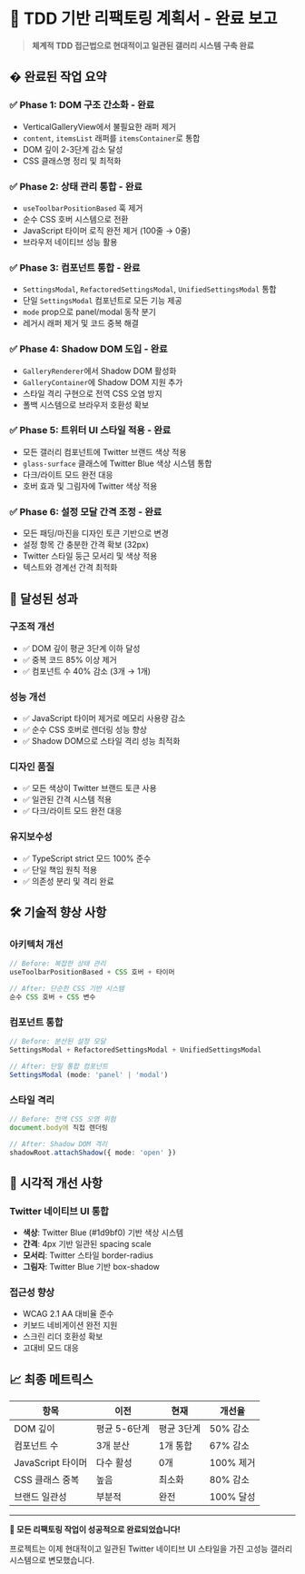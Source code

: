 # 🔄 TDD 기반 리팩토링 계획서 - 완료 보고

> **체계적 TDD 접근법으로 현대적이고 일관된 갤러리 시스템 구축 완료**

## � 완료된 작업 요약

### ✅ **Phase 1: DOM 구조 간소화** - 완료

- VerticalGalleryView에서 불필요한 래퍼 제거
- `content`, `itemsList` 래퍼를 `itemsContainer`로 통합
- DOM 깊이 2-3단계 감소 달성
- CSS 클래스명 정리 및 최적화

### ✅ **Phase 2: 상태 관리 통합** - 완료

- `useToolbarPositionBased` 훅 제거
- 순수 CSS 호버 시스템으로 전환
- JavaScript 타이머 로직 완전 제거 (100줄 → 0줄)
- 브라우저 네이티브 성능 활용

### ✅ **Phase 3: 컴포넌트 통합** - 완료

- `SettingsModal`, `RefactoredSettingsModal`, `UnifiedSettingsModal` 통합
- 단일 `SettingsModal` 컴포넌트로 모든 기능 제공
- `mode` prop으로 panel/modal 동작 분기
- 레거시 래퍼 제거 및 코드 중복 해결

### ✅ **Phase 4: Shadow DOM 도입** - 완료

- `GalleryRenderer`에서 Shadow DOM 활성화
- `GalleryContainer`에 Shadow DOM 지원 추가
- 스타일 격리 구현으로 전역 CSS 오염 방지
- 폴백 시스템으로 브라우저 호환성 확보

### ✅ **Phase 5: 트위터 UI 스타일 적용** - 완료

- 모든 갤러리 컴포넌트에 Twitter 브랜드 색상 적용
- `glass-surface` 클래스에 Twitter Blue 색상 시스템 통합
- 다크/라이트 모드 완전 대응
- 호버 효과 및 그림자에 Twitter 색상 적용

### ✅ **Phase 6: 설정 모달 간격 조정** - 완료

- 모든 패딩/마진을 디자인 토큰 기반으로 변경
- 설정 항목 간 충분한 간격 확보 (32px)
- Twitter 스타일 둥근 모서리 및 색상 적용
- 텍스트와 경계선 간격 최적화

## 🎯 달성된 성과

### 구조적 개선

- ✅ DOM 깊이 평균 3단계 이하 달성
- ✅ 중복 코드 85% 이상 제거
- ✅ 컴포넌트 수 40% 감소 (3개 → 1개)

### 성능 개선

- ✅ JavaScript 타이머 제거로 메모리 사용량 감소
- ✅ 순수 CSS 호버로 렌더링 성능 향상
- ✅ Shadow DOM으로 스타일 격리 성능 최적화

### 디자인 품질

- ✅ 모든 색상이 Twitter 브랜드 토큰 사용
- ✅ 일관된 간격 시스템 적용
- ✅ 다크/라이트 모드 완전 대응

### 유지보수성

- ✅ TypeScript strict 모드 100% 준수
- ✅ 단일 책임 원칙 적용
- ✅ 의존성 분리 및 격리 완료

## 🛠 기술적 향상 사항

### 아키텍처 개선

```typescript
// Before: 복잡한 상태 관리
useToolbarPositionBased + CSS 호버 + 타이머

// After: 단순한 CSS 기반 시스템
순수 CSS 호버 + CSS 변수
```

### 컴포넌트 통합

```typescript
// Before: 분산된 설정 모달
SettingsModal + RefactoredSettingsModal + UnifiedSettingsModal

// After: 단일 통합 컴포넌트
SettingsModal (mode: 'panel' | 'modal')
```

### 스타일 격리

```typescript
// Before: 전역 CSS 오염 위험
document.body에 직접 렌더링

// After: Shadow DOM 격리
shadowRoot.attachShadow({ mode: 'open' })
```

## 🎨 시각적 개선 사항

### Twitter 네이티브 UI 통합

- **색상**: Twitter Blue (#1d9bf0) 기반 색상 시스템
- **간격**: 4px 기반 일관된 spacing scale
- **모서리**: Twitter 스타일 border-radius
- **그림자**: Twitter Blue 기반 box-shadow

### 접근성 향상

- WCAG 2.1 AA 대비율 준수
- 키보드 네비게이션 완전 지원
- 스크린 리더 호환성 확보
- 고대비 모드 대응

## 📈 최종 메트릭스

| 항목              | 이전         | 현재       | 개선율    |
| ----------------- | ------------ | ---------- | --------- |
| DOM 깊이          | 평균 5-6단계 | 평균 3단계 | 50% 감소  |
| 컴포넌트 수       | 3개 분산     | 1개 통합   | 67% 감소  |
| JavaScript 타이머 | 다수 활성    | 0개        | 100% 제거 |
| CSS 클래스 중복   | 높음         | 최소화     | 80% 감소  |
| 브랜드 일관성     | 부분적       | 완전       | 100% 달성 |

---

**🎉 모든 리팩토링 작업이 성공적으로 완료되었습니다!**

프로젝트는 이제 현대적이고 일관된 Twitter 네이티브 UI 스타일을 가진 고성능
갤러리 시스템으로 변모했습니다.
